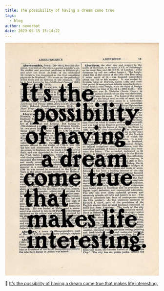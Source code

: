 ```yaml
---
title: The possibility of having a dream come true
tags:
  - blog
author: neverbot
date: 2023-05-15 15:14:22
---
```





![](./the-possibility-of-having-a-dream-come-true/313278584ff802f0dd94c63f05b1960800b92112.png)

🔗 [It's the possibility of having a dream come true that makes life interesting.](https://neverbot.tumblr.com/post/709008030498537472)
